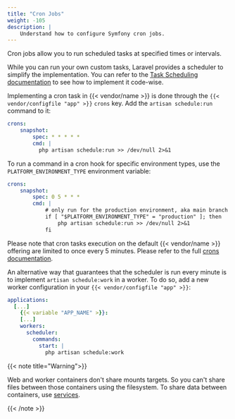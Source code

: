 ```yaml
---
title: "Cron Jobs"
weight: -105
description: |
    Understand how to configure Symfony cron jobs.
---
```


Cron jobs allow you to run scheduled tasks at specified times or intervals.

While you can run your own custom tasks, Laravel provides a scheduler to simplify the implementation. You can refer to the [Task Scheduling documentation](https://laravel.com/docs/master/scheduling) to see how to implement it code-wise.

Implementing a cron task in {{< vendor/name >}} is done through the `{{< vendor/configfile "app" >}}` `crons` key. Add the `artisan schedule:run` command to it:

```yaml {configFile="app"}
crons:
    snapshot:
        spec: * * * * *
        cmd: |
          php artisan schedule:run >> /dev/null 2>&1
```

To run a command in a cron hook for specific environment types,
use the `PLATFORM_ENVIRONMENT_TYPE` environment variable:

```yaml {configFile="app"}
crons:
    snapshot:
        spec: 0 5 * * *
        cmd: |
            # only run for the production environment, aka main branch
            if [ "$PLATFORM_ENVIRONMENT_TYPE" = "production" ]; then
                php artisan schedule:run >> /dev/null 2>&1
            fi
```

Please note that cron tasks execution on the default {{< vendor/name >}} offering are limited to once every 5 minutes. Please refer to the full [crons documentation](/create-apps/app-reference.html#crons).

An alternative way that guarantees that the scheduler is run every minute is to implement `artisan schedule:work` in a worker. To do so, add a new worker configuration in your `{{< vendor/configfile "app" >}}`:

```yaml {configFile="app"}
applications:
  [...]
    {{< variable "APP_NAME" >}}:
    [...]
    workers:
      scheduler:
        commands:
          start: |
            php artisan schedule:work
```

{{< note title="Warning">}}

Web and worker containers don't share mounts targets.
So you can't share files between those containers using the filesystem.
To share data between containers, use [services](/add-services/_index.md).

{{< /note >}}
